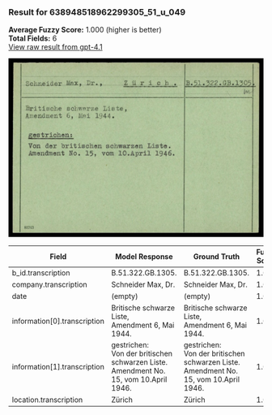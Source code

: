 ### Result for 638948518962299305_51_u_049
**Average Fuzzy Score:** 1.000 (higher is better)<br>
**Total Fields:** 6<br>
[View raw result from gpt-4.1](https://github.com/RISE-UNIBAS/humanities_data_benchmark/blob/main/results/2025-10-24/T0232/request_T0232_638948518962299305_51_u_049.json)

<img src="https://github.com/RISE-UNIBAS/humanities_data_benchmark/blob/main/benchmarks/blacklist/images/638948518962299305_51_u_049.jpg?raw=true" alt="638948518962299305_51_u_049" width="600px">

| Field | Model Response | Ground Truth | Fuzzy Score | Match |
|-------|----------------|--------------|-------------|-------|
| b_id.transcription | B.51.322.GB.1305. | B.51.322.GB.1305. | 1.000 | ✅ |
| company.transcription | Schneider Max, Dr. | Schneider Max, Dr. | 1.000 | ✅ |
| date | (empty) | (empty) | 1.000 | ✅ |
| information[0].transcription | Britische schwarze Liste,<br>Amendment 6, Mai 1944. | Britische schwarze Liste,<br>Amendment 6, Mai 1944. | 1.000 | ✅ |
| information[1].transcription | gestrichen:<br>Von der britischen schwarzen Liste.<br>Amendment No. 15, vom 10.April 1946. | gestrichen:<br>Von der britischen schwarzen Liste.<br>Amendment No. 15, vom 10.April 1946. | 1.000 | ✅ |
| location.transcription | Zürich | Zürich | 1.000 | ✅ |
